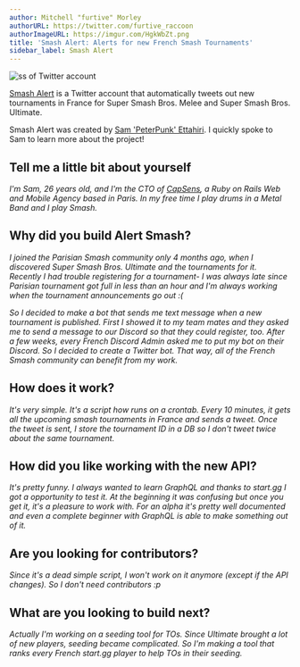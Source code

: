 ```yaml
---
author: Mitchell "furtive" Morley
authorURL: https://twitter.com/furtive_raccoon
authorImageURL: https://imgur.com/HgkWbZt.png
title: 'Smash Alert: Alerts for new French Smash Tournaments'
sidebar_label: Smash Alert
---
```


![ss of Twitter account](https://imgur.com/U6htypD.png)

<a href="https://twitter.com/alert_smash" target="_blank">Smash Alert</a> is a Twitter account that automatically
tweets out new tournaments in France for Super Smash Bros. Melee and Super Smash Bros. Ultimate.

<!--truncate-->

Smash Alert was created by <a href="https://twitter.com/PeterPunk___" target="_blank">Sam 'PeterPunk' Ettahiri</a>.
I quickly spoke to Sam to learn more about the project!

## Tell me a little bit about yourself

_I'm Sam, 26 years old, and I'm the CTO of <a href="https://capsens.eu/" target="_blank">CapSens</a>, a Ruby on Rails
Web and Mobile Agency based in Paris.
In my free time I play drums in a Metal Band and I play Smash._

## Why did you build Alert Smash?

_I joined the Parisian Smash community only 4 months ago, when I discovered Super Smash Bros. Ultimate and the tournaments for it.
Recently I had trouble registering for a tournament-
I was always late since Parisian tournament got full in less than an hour and I'm always working when the tournament announcements
go out :(_

_So I decided to make a bot that sends me text message when a new tournament is published.
First I showed it to my team mates and they asked me to send a message to our Discord so that they could register, too.
After a few weeks, every French Discord Admin asked me to put my bot on their Discord.
So I decided to create a Twitter bot.
That way, all of the French Smash community can benefit from my work._

## How does it work?

_It's very simple.
It's a script how runs on a crontab.
Every 10 minutes, it gets all the upcoming smash tournaments in France and sends a tweet.
Once the tweet is sent, I store the tournament ID in a DB so I don't tweet twice about the same tournament._

## How did you like working with the new API?

_It's pretty funny.
I always wanted to learn GraphQL and thanks to start.gg I got a opportunity to test it.
At the beginning it was confusing but once you get it, it's a pleasure to work with.
For an alpha it's pretty well documented and even a complete beginner with GraphQL is able to make something out of it._

## Are you looking for contributors?

_Since it's a dead simple script, I won't work on it anymore (except if the API changes).
So I don't need contributors :p_

## What are you looking to build next?

_Actually I'm working on a seeding tool for TOs.
Since Ultimate brought a lot of new players, seeding became complicated.
So I'm making a tool that ranks every French start.gg player to help TOs in their seeding._
